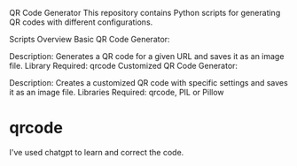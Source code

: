 QR Code Generator
This repository contains Python scripts for generating QR codes with different configurations.

Scripts Overview
Basic QR Code Generator:

Description: Generates a QR code for a given URL and saves it as an image file.
Library Required: qrcode
Customized QR Code Generator:

Description: Creates a customized QR code with specific settings and saves it as an image file.
Libraries Required: qrcode, PIL or Pillow

# qrcode
I've used chatgpt to learn and correct the code.
